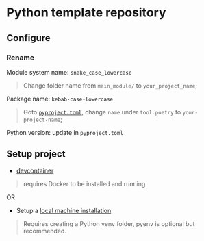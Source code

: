 # Python template repository

## Configure

### Rename

Module system name: `snake_case_lowercase`

> Change folder name from `main_module/` to `your_project_name`;

Package name: `kebab-case-lowercase`

> Goto [`pyproject.toml`](./pyproject.toml), change `name` under `tool.poetry`
> to `your-project-name`;

Python version: update in `pyproject.toml`

## Setup project

- [devcontainer](https://containers.dev)

> requires Docker to be installed and running

OR

- Setup a [local machine installation](./doc/install.md)

> Requires creating a Python venv folder, pyenv is optional but recommended.
